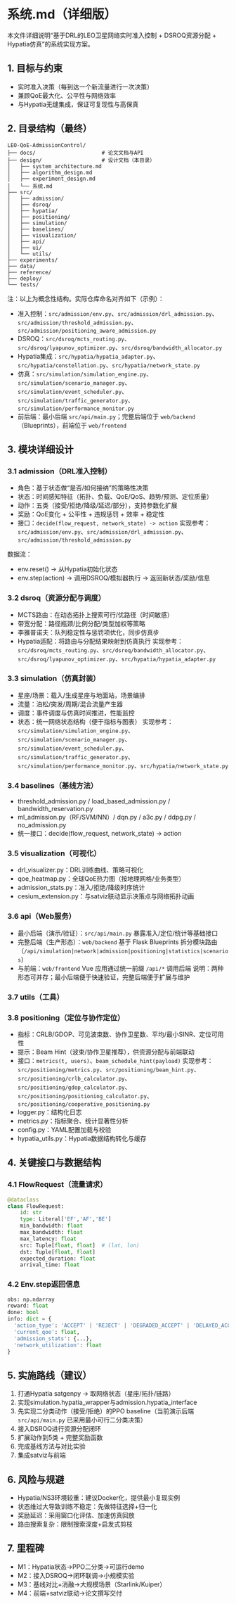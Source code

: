 # 系统.md（详细版）

本文件详细说明“基于DRL的LEO卫星网络实时准入控制 + DSROQ资源分配 + Hypatia仿真”的系统实现方案。

## 1. 目标与约束
- 实时准入决策（每到达一个新流量进行一次决策）
- 兼顾QoE最大化、公平性与网络效率
- 与Hypatia无缝集成，保证可复现性与高保真

## 2. 目录结构（最终）
```
LEO-QoE-AdmissionControl/
├── docs/                     # 论文文档与API
├── design/                   # 设计文档（本目录）
│   ├── system_architecture.md
│   ├── algorithm_design.md
│   ├── experiment_design.md
│   └── 系统.md
├── src/
│   ├── admission/
│   ├── dsroq/
│   ├── hypatia/
│   ├── positioning/
│   ├── simulation/
│   ├── baselines/
│   ├── visualization/
│   ├── api/
│   ├── ui/
│   └── utils/
├── experiments/
├── data/
├── reference/
├── deploy/
└── tests/
```

注：以上为概念性结构。实际仓库命名对齐如下（示例）：
- 准入控制：`src/admission/env.py`、`src/admission/drl_admission.py`、`src/admission/threshold_admission.py`、`src/admission/positioning_aware_admission.py`
- DSROQ：`src/dsroq/mcts_routing.py`、`src/dsroq/lyapunov_optimizer.py`、`src/dsroq/bandwidth_allocator.py`
- Hypatia集成：`src/hypatia/hypatia_adapter.py`、`src/hypatia/constellation.py`、`src/hypatia/network_state.py`
- 仿真：`src/simulation/simulation_engine.py`、`src/simulation/scenario_manager.py`、`src/simulation/event_scheduler.py`、`src/simulation/traffic_generator.py`、`src/simulation/performance_monitor.py`
- 前后端：最小后端 `src/api/main.py`；完整后端位于 `web/backend`（Blueprints），前端位于 `web/frontend`

## 3. 模块详细设计

### 3.1 admission（DRL准入控制）
- 角色：基于状态做“是否/如何接纳”的策略性决策
- 状态：时间感知特征（拓扑、负载、QoE/QoS、趋势/预测、定位质量）
- 动作：五类（接受/拒绝/降级/延迟/部分），支持参数化扩展
- 奖励：QoE变化 + 公平性 + 违规惩罚 + 效率 + 稳定性
- 接口：`decide(flow_request, network_state) -> action`
实现参考：`src/admission/env.py`、`src/admission/drl_admission.py`、`src/admission/threshold_admission.py`

数据流：
- env.reset() → 从Hypatia初始化状态
- env.step(action) → 调用DSROQ/模拟器执行 → 返回新状态/奖励/信息

### 3.2 dsroq（资源分配与调度）
- MCTS路由：在动态拓扑上搜索可行/优路径（时间敏感）
- 带宽分配：路径瓶颈/比例分配/类型加权等策略
- 李雅普诺夫：队列稳定性与惩罚项优化，同步仿真步
- Hypatia适配：将路由与分配结果映射到仿真执行
实现参考：`src/dsroq/mcts_routing.py`、`src/dsroq/bandwidth_allocator.py`、`src/dsroq/lyapunov_optimizer.py`、`src/hypatia/hypatia_adapter.py`

### 3.3 simulation（仿真封装）
- 星座/场景：载入/生成星座与地面站，场景编排
- 流量：泊松/突发/周期/混合流量产生器
- 调度：事件调度与仿真时间推进，性能监控
- 状态：统一网络状态结构（便于指标与图表）
实现参考：`src/simulation/simulation_engine.py`、`src/simulation/scenario_manager.py`、`src/simulation/event_scheduler.py`、`src/simulation/traffic_generator.py`、`src/simulation/performance_monitor.py`、`src/hypatia/network_state.py`

### 3.4 baselines（基线方法）
- threshold_admission.py / load_based_admission.py / bandwidth_reservation.py
- ml_admission.py（RF/SVM/NN）/ dqn.py / a3c.py / ddpg.py / no_admission.py
- 统一接口：decide(flow_request, network_state) → action

### 3.5 visualization（可视化）
- drl_visualizer.py：DRL训练曲线、策略可视化
- qoe_heatmap.py：全球QoE热力图（按地理网格/业务类型）
- admission_stats.py：准入/拒绝/降级时序统计
- cesium_extension.py：与satviz联动显示决策点与网络拓扑动画

### 3.6 api（Web服务）
- 最小后端（演示/验证）：`src/api/main.py` 暴露准入/定位/统计等基础接口
- 完整后端（生产形态）：`web/backend` 基于 Flask Blueprints 拆分模块路由（`/api/simulation|network|admission|positioning|statistics|scenarios`）
- 与前端：`web/frontend` Vue 应用通过统一前缀 `/api/*` 调用后端
说明：两种形态可并存；最小后端便于快速验证，完整后端便于扩展与维护

### 3.7 utils（工具）
### 3.8 positioning（定位与协作定位）
- 指标：CRLB/GDOP、可见波束数、协作卫星数、平均/最小SINR、定位可用性
- 提示：Beam Hint（波束/协作卫星推荐），供资源分配与前端联动
- 接口：`metrics(t, users)`、`beam_schedule_hint(payload)`
实现参考：`src/positioning/metrics.py`、`src/positioning/beam_hint.py`、`src/positioning/crlb_calculator.py`、`src/positioning/gdop_calculator.py`、`src/positioning/positioning_calculator.py`、`src/positioning/cooperative_positioning.py`
- logger.py：结构化日志
- metrics.py：指标聚合、统计显著性分析
- config.py：YAML配置加载与校验
- hypatia_utils.py：Hypatia数据结构转化与缓存

## 4. 关键接口与数据结构

### 4.1 FlowRequest（流量请求）
```python
@dataclass
class FlowRequest:
    id: str
    type: Literal['EF','AF','BE']
    min_bandwidth: float
    max_bandwidth: float
    max_latency: float
    src: Tuple[float, float]  # (lat, lon)
    dst: Tuple[float, float]
    expected_duration: float
    arrival_time: float
```

### 4.2 Env.step返回信息
```python
obs: np.ndarray
reward: float
done: bool
info: dict = {
  'action_type': 'ACCEPT' | 'REJECT' | 'DEGRADED_ACCEPT' | 'DELAYED_ACCEPT' | 'PARTIAL_ACCEPT',
  'current_qoe': float,
  'admission_stats': {...},
  'network_utilization': float
}
```

## 5. 实施路线（建议）
1. 打通Hypatia satgenpy → 取网络状态（星座/拓扑/链路）
2. 实现simulation.hypatia_wrapper与admission.hypatia_interface
3. 先实现二分类动作（接受/拒绝）的PPO baseline（当前演示后端 `src/api/main.py` 已采用最小可行二分类决策）
4. 接入DSROQ进行资源分配闭环
5. 扩展动作到5类 + 完整奖励函数
6. 完成基线方法与对比实验
7. 集成satviz与前端

## 6. 风险与规避
- Hypatia/NS3环境较重：建议Docker化，提供最小复现实例
- 状态维过大导致训练不稳定：先做特征选择+归一化
- 奖励延迟：采用窗口化评估、加速仿真回放
- 路由搜索复杂：限制搜索深度+启发式剪枝

## 7. 里程碑
- M1：Hypatia状态→PPO二分类→可运行demo
- M2：接入DSROQ→闭环联调→小规模实验
- M3：基线对比+消融→大规模场景（Starlink/Kuiper）
- M4：前端+satviz联动→论文撰写交付
